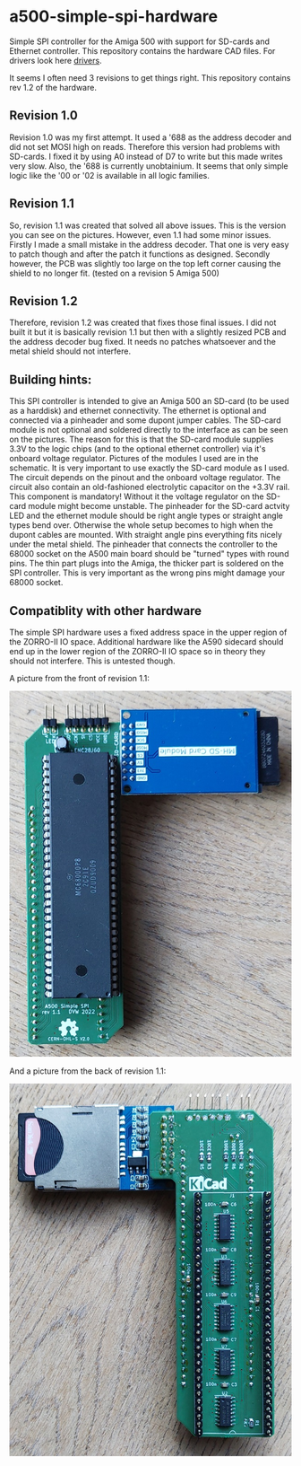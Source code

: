 # a500-simple-spi-hardware
Simple SPI controller for the Amiga 500 with support for SD-cards and Ethernet controller.
This repository contains the hardware CAD files.
For drivers look here [drivers](https://github.com/Mathesar/a500-simple-spi-drivers).


It seems I often need 3 revisions to get things right.
This repository contains rev 1.2 of the hardware.

## Revision 1.0
Revision 1.0 was my first attempt. It used a '688 as the address decoder and did not set MOSI high on reads.
Therefore this version had problems with SD-cards. I fixed it by using A0 instead of D7 to write but this made writes very slow.
Also, the '688 is currently unobtainium. It seems that only simple logic like the '00 or '02 is available in all logic families.

## Revision 1.1
So, revision 1.1 was created that solved all above issues. This is the version you can see on the pictures.
However, even 1.1 had some minor issues. Firstly I made a small mistake in the address decoder. That one is very easy to patch though and after the patch it functions as designed.
Secondly however, the PCB was slightly too large on the top left corner causing the shield to no longer fit. (tested on a revision 5 Amiga 500)

## Revision 1.2
Therefore, revision 1.2 was created that fixes those final issues. I did not built it but it is basically revision 1.1 but then with a slightly resized PCB and the address decoder bug fixed. It needs no patches whatsoever and the metal shield should not interfere.

## Building hints:
This SPI controller is intended to give an Amiga 500 an SD-card (to be used as a harddisk) and ethernet connectivity. 
The ethernet is optional and connected via a pinheader and some dupont jumper cables. The SD-card module is not optional and soldered directly to the interface as can be seen on the pictures. The reason for this is that the SD-card module supplies 3.3V to the logic chips (and to the optional ethernet controller) via it's onboard voltage regulator.
Pictures of the modules I used are in the schematic. It is very important to use exactly the SD-card module as I used. The circuit depends on the pinout and the onboard voltage regulator. The circuit also contain an old-fashioned electrolytic capacitor on the +3.3V rail. This component is mandatory! Without it the voltage regulator on the SD-card module might become unstable.
The pinheader for the SD-card actvity LED and the ethernet module should be right angle types or straight angle types bend over. Otherwise the whole setup becomes to high when the dupont cables are mounted. With straight angle pins everything fits nicely under the metal shield.
The pinheader that connects the controller to the 68000 socket on the A500 main board should be "turned" types with round pins. The thin part plugs into the Amiga, the thicker part is soldered on the SPI controller. This is very important as the wrong pins might damage your 68000 socket.

## Compatiblity with other hardware
The simple SPI hardware uses a fixed address space in the upper region of the ZORRO-II IO space. Additional hardware like the A590 sidecard should end up in the lower region of the ZORRO-II IO space so in theory they should not interfere. This is untested though.

A picture from the front of revision 1.1:

![Front](/pictures/simple_spi_front.jpg)

And a picture from the back of revision 1.1:

![Back](/pictures/simple_spi_back.jpg)
